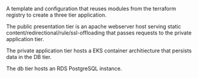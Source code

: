 A template and configuration that reuses modules from the terraform registry to create a three tier application.

The public presentation tier is an apache webserver host serving static content/redirectional/rule/ssl-offloading that passes requests to the private application tier.

The private application tier hosts a EKS container architiecture that persists data in the DB tier.

The db tier hosts an RDS PostgreSQL instance.